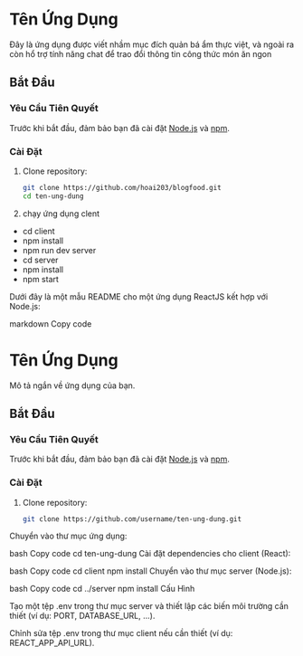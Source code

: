 # Tên Ứng Dụng
Đây là ứng dụng được viết nhầm mục đích quản bá ẩm thực việt, và ngoài ra còn hổ trợ tính năng chat để trao đổi thông tin công thức món ăn ngon

## Bắt Đầu

### Yêu Cầu Tiên Quyết

Trước khi bắt đầu, đảm bảo bạn đã cài đặt [Node.js](https://nodejs.org/) và [npm](https://www.npmjs.com/).

### Cài Đặt

1. Clone repository:

   ```bash
   git clone https://github.com/hoai203/blogfood.git
   cd ten-ung-dung
2. chạy ứng dụng
   clent
- cd client
- npm install
- npm run dev
  server
- cd server
- npm install
- npm start

Dưới đây là một mẫu README cho một ứng dụng ReactJS kết hợp với Node.js:

markdown
Copy code
# Tên Ứng Dụng

Mô tả ngắn về ứng dụng của bạn.

## Bắt Đầu

### Yêu Cầu Tiên Quyết

Trước khi bắt đầu, đảm bảo bạn đã cài đặt [Node.js](https://nodejs.org/) và [npm](https://www.npmjs.com/).

### Cài Đặt

1. Clone repository:

   ```bash
   git clone https://github.com/username/ten-ung-dung.git
Chuyển vào thư mục ứng dụng:

bash
Copy code
cd ten-ung-dung
Cài đặt dependencies cho client (React):

bash
Copy code
cd client
npm install
Chuyển vào thư mục server (Node.js):

bash
Copy code
cd ../server
npm install
Cấu Hình

Tạo một tệp .env trong thư mục server và thiết lập các biến môi trường cần thiết (ví dụ: PORT, DATABASE_URL, ...).

Chỉnh sửa tệp .env trong thư mục client nếu cần thiết (ví dụ: REACT_APP_API_URL).

